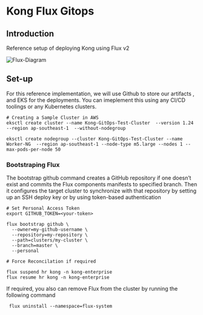 # Kong Flux Gitops

## Introduction

Reference setup of deploying Kong using Flux v2

![Flux-Diagram](assets/kong-flux.png?raw=true)


## Set-up

For this reference implementation, we will use Github to store our artifacts , and EKS for the deployments. You can imeplement this using any CI/CD toolings or any Kubernetes clusters.

```
# Creating a Sample Cluster in AWS
eksctl create cluster --name Kong-GitOps-Test-Cluster  --version 1.24 --region ap-southeast-1  --without-nodegroup

eksctl create nodegroup --cluster Kong-GitOps-Test-Cluster --name Worker-NG  --region ap-southeast-1 --node-type m5.large --nodes 1 --max-pods-per-node 50
```

### Bootstraping Flux 

The bootstrap github command creates a GitHub repository if one doesn’t exist and commits the Flux components manifests to specified branch. Then it configures the target cluster to synchronize with that repository by setting up an SSH deploy key or by using token-based authentication

```
# Set Personal Access Token
export GITHUB_TOKEN=<your-token>

flux bootstrap github \
  --owner=my-github-username \
  --repository=my-repository \
  --path=clusters/my-cluster \
  --branch=master \
  --personal
```

```
# Force Reconcilation if required

flux suspend hr kong -n kong-enterprise
flux resume hr kong -n kong-enterprise
```

If required, you also can remove Flux from the cluster by running the following command 

```
 flux uninstall --namespace=flux-system
```

